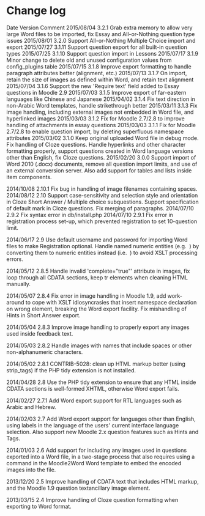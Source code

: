 # Change log

Date          Version   Comment
2015/08/04    3.2.1     Grab extra memory to allow very large Word files to be imported,
                        fix Essay and All-or-Nothing question type issues
2015/08/01    3.2.0     Support All-or-Nothing Multiple Choice import and export
2015/07/27    3.1.11    Support question export for all built-in question types
2015/07/25    3.1.10    Support question import in Lessons
2015/07/17    3.1.9     Minor change to delete old and unused configuration values from config_plugins table
2015/07/15    3.1.8     Improve export formatting to handle paragraph attributes better (alignment, etc.)
2015/07/13    3.1.7     On import, retain the size of images as defined within Word, and retain text alignment
2015/07/04    3.1.6     Support the new 'Require text' field added to Essay questions in Moodle 2.9
2015/07/03    3.1.5     Improve export of far-eastern languages like Chinese and Japanese
2015/04/02    3.1.4     Fix text direction in non-Arabic Word templates, handle strikethrough better
2015/03/11    3.1.3     Fix image handling, including external images not embedded in Word file, and hyperlinked images
2015/03/03    3.1.2     Fix for Moodle 2.7/2.8 to improve handling of attachments in essay questions
2015/03/03    3.1.1     Fix for Moodle 2.7/2.8 to enable question import, by deleting superfluous namespace attributes
2015/03/02    3.1.0     Keep original uploaded Word file in debug mode. Fix handling of Cloze questions.
                        Handle hyperlinks and other character formatting properly, support questions created 
                        in Word language versions other than English, fix Cloze questions.
2015/02/20    3.0.0     Support import of Word 2010 (.docx) documents, remove all question import limits,
                        and use of an external conversion server.
                        Also add support for tables and lists inside item components.

2014/10/08    2.10.1    Fix bug in handling of image filenames containing spaces.
2014/08/12    2.10      Support case-sensitivity and selection style and orientation in Cloze Short Answer / Multiple choice subquestions.
                        Support specification of default mark in Cloze questions. Fix merging of paragraphs.
2014/07/10    2.9.2     Fix syntax error in db/install.php
2014/07/10    2.9.1     Fix error in registration process set-up, which prevented registration to set 10-question limit.

2014/06/17    2.9       Use default username and password for importing Word files to make Registration optional.
                        Handle named numeric entities (e.g. &nbsp;) by converting them to numeric entities 
                        instead (i.e. &#160;) to avoid XSLT processing errors.

2014/05/12    2.8.5     Handle invalid 'complete="true"' attribute in images, fix loop through all CDATA 
                        sections, keep tr elements when cleaning HTML manually.

2014/05/07    2.8.4     Fix error in image handling in Moodle 1.9, add work-around to cope with XSLT 
                        idiosyncrasies that insert namespace declaration on wrong element, breaking the
                        Word export facility. Fix mishandling of Hints in Short Answer export.

2014/05/04    2.8.3     Improve image handling to properly export any images used inside feedback text.

2014/05/03    2.8.2     Handle images with names that include spaces or other non-alphanumeric characters.

2014/05/02    2.8.1     CONTRIB-5028: clean up HTML markup better (using strip_tags) if the PHP tidy 
                        extension is not installed.

2014/04/28    2.8       Use the PHP tidy extension to ensure that any HTML inside CDATA sections is well-formed
                        XHTML, otherwise Word export fails.

2014/02/27    2.7.1     Add Word export support for RTL languages such as Arabic and Hebrew.

2014/02/03    2.7       Add Word export support for languages other than English, using labels in the language
                        of the users' current interface language selection. Also support new Moodle 2.x
                        question features such as Hints and Tags.

2014/01/03    2.6       Add support for including any images used in questions exported into a Word file, in a
                        two-stage process that also requires using a command in the Moodle2Word Word template to
                        embed the encoded images into the file.

2013/12/20    2.5       Improve handling of CDATA text that includes HTML markup, and the Moodle 1.9 question
                        textancillary image element.

2013/03/15    2.4       Improve handling of Cloze question formatting when exporting to Word format.

